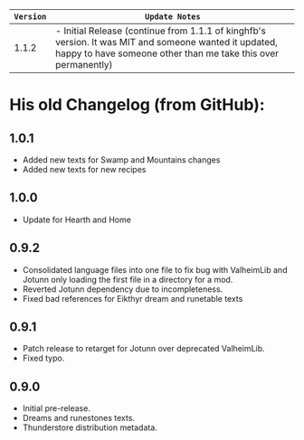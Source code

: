 | `Version` | `Update Notes`                                                                                                                                                         |
|-----------|------------------------------------------------------------------------------------------------------------------------------------------------------------------------|
| 1.1.2     | - Initial Release (continue from 1.1.1 of kinghfb's version. It was MIT and someone wanted it updated, happy to have someone other than me take this over permanently) |


His old Changelog (from GitHub):
=========

1.0.1
-----
* Added new texts for Swamp and Mountains changes
* Added new texts for new recipes

1.0.0
-----
* Update for Hearth and Home

0.9.2
-----
* Consolidated language files into one file to fix bug with ValheimLib and Jotunn only loading the first file in a directory for a mod.
* Reverted Jotunn dependency due to incompleteness.
* Fixed bad references for Eikthyr dream and runetable texts

0.9.1
-----
* Patch release to retarget for Jotunn over deprecated ValheimLib.
* Fixed typo.

0.9.0
-----
* Initial pre-release.
* Dreams and runestones texts.
* Thunderstore distribution metadata.


